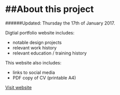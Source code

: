 ##About this project
=============
######Updated: Thursday the 17th of January 2017.

Digtial portfolio website includes: 
- notable design projects 
- relevant work history
- relevant education / training history

This website also includes:
- links to social media
- PDF copy of CV (printable A4)

[Visit website](http://ladybiosphere.github.io/portfolio/)
